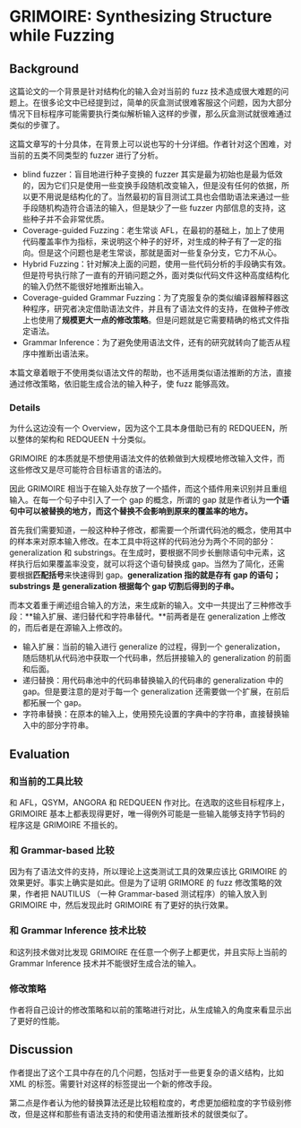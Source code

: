 # GRIMOIRE:  Synthesizing Structure while Fuzzing

## Background

这篇论文的一个背景是针对结构化的输入会对当前的 fuzz 技术造成很大难题的问题上。在很多论文中已经提到过，简单的灰盒测试很难客服这个问题，因为大部分情况下目标程序可能需要执行类似解析输入这样的步骤，那么灰盒测试就很难通过类似的步骤了。

这篇文章写的十分具体，在背景上可以说也写的十分详细。作者针对这个困难，对当前的五类不同类型的 fuzzer 进行了分析。

* blind fuzzer：盲目地进行种子变换的 fuzzer 其实是最为初始也是最为低效的，因为它们只是使用一些变换手段随机改变输入，但是没有任何的依据，所以更不用说是结构化的了。当然最初的盲目测试工具也会借助语法来通过一些手段随机构造符合语法的输入，但是缺少了一些 fuzzer 内部信息的支持，这些种子并不会非常优质。
* Coverage-guided Fuzzing：老生常谈 AFL，在最初的基础上，加上了使用代码覆盖率作为指标，来说明这个种子的好坏，对生成的种子有了一定的指向。但是这个问题也是老生常谈，那就是面对一些复杂分支，它力不从心。
* Hybrid Fuzzing：针对解决上面的问题，使用一些代码分析的手段确实有效。但是符号执行除了一直有的开销问题之外，面对类似代码文件这种高度结构化的输入仍然不能很好地推断出输入。
* Coverage-guided Grammar Fuzzing：为了克服复杂的类似编译器解释器这种程序，研究者决定借助语法文件，并且有了语法文件的支持，在做种子修改上也使用了**规模更大一点的修改策略**。但是问题就是它需要精确的格式文件指定语法。
* Grammar Inference：为了避免使用语法文件，还有的研究就转向了能否从程序中推断出语法来。

本篇文章着眼于不使用类似语法文件的帮助，也不适用类似语法推断的方法，直接通过修改策略，依旧能生成合法的输入种子，使 fuzz 能够高效。

### Details

为什么这边没有一个 Overview，因为这个工具本身借助已有的 REDQUEEN，所以整体的架构和 REDQUEEN 十分类似。

GRIMOIRE 的本质就是不想使用语法文件的依赖做到大规模地修改输入文件，而这些修改又是尽可能符合目标语言的语法的。

因此 GRIMOIRE 相当于在输入处存放了一个插件，而这个插件用来识别并且重组输入。在每一个句子中引入了一个 gap 的概念，所谓的 gap 就是作者认为**一个语句中可以被替换的地方，而这个替换不会影响到原来的覆盖率的地方。**

首先我们需要知道，一般这种种子修改，都需要一个所谓代码池的概念，使用其中的样本来对原本输入修改。在本工具中将这样的代码池分为两个不同的部分： generalization 和 substrings。在生成时，要根据不同步长删除语句中元素，这样执行后如果覆盖率没变，就可以将这个语句替换成 gap。当然为了简化，还需要根据**匹配括号**来快速得到 gap。**generalization 指的就是存有 gap 的语句；substrings 是 generalization 根据每个 gap 切割后得到的子串。**

而本文着重于阐述组合输入的方法，来生成新的输入。文中一共提出了三种修改手段：**输入扩展、递归替代和字符串替代。**前两者是在 generalization 上修改的，而后者是在源输入上修改的。

* 输入扩展：当前的输入进行 generalize 的过程，得到一个 generalization，随后随机从代码池中获取一个代码串，然后拼接输入的 generalization 的前面和后面。
* 递归替换：用代码串池中的代码串替换输入的代码串的 generalization 中的 gap。但是要注意的是对于每一个 generalization 还需要做一个扩展，在前后都拓展一个 gap。
* 字符串替换：在原本的输入上，使用预先设置的字典中的字符串，直接替换输入中的部分字符串。

## Evaluation

### 和当前的工具比较

和 AFL，QSYM，ANGORA 和 REDQUEEN 作对比。在选取的这些目标程序上，GRIMOIRE 基本上都表现得更好，唯一得例外可能是一些输入能够支持字节码的程序这是 GRIMOIRE 不擅长的。

### 和 Grammar-based 比较

因为有了语法文件的支持，所以理论上这类测试工具的效果应该比 GRIMOIRE 的效果更好。事实上确实是如此。但是为了证明 GRIMORE 的 fuzz 修改策略的效果，作者把 NAUTILUS （一种 Grammar-based 测试程序）的输入放入到 GRIMOIRE 中，然后发现此时 GRIMOIRE 有了更好的执行效果。

### 和 Grammar Inference 技术比较

和这列技术做对比发现 GRIMOIRE 在任意一个例子上都更优，并且实际上当前的 Grammar Inference 技术并不能很好生成合法的输入。

### 修改策略

 作者将自己设计的修改策略和以前的策略进行对比，从生成输入的角度来看显示出了更好的性能。

## Discussion

作者提出了这个工具中存在的几个问题，包括对于一些更复杂的语义结构，比如 XML 的标签。需要针对这样的标签提出一个新的修改手段。

第二点是作者认为他的替换算法还是比较粗粒度的，考虑更加细粒度的字节级别修改，但是这样和那些有语法支持的和使用语法推断技术的就很类似了。

